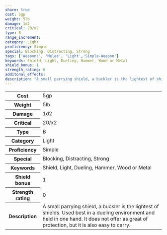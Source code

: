 ```yaml
---
share: true
cost: 5gp
weight: 5lb
damage: 1d2
critical: 20/x2
type: B
range_increment:
category: Light
proficiency: Simple
special: Blocking, Distracting, Strong
tags: ['Weapons', 'Melee', 'Light','Simple-Weapon']
keywords: Shield, Light, Dueling, Hammer, Wood or Metal
shield_bonus: 1
strength_rating: 0
additonal_effects:
description: "A small parrying shield, a buckler is the lightest of shields. Used best in a dueling environment and held in one hand. It does not offer as great of protection, but it is also easy to carry."
---
```

<p><span style="overflow-x: auto;"><table><tbody><tr><th>Cost</th><td>5gp</td></tr><tr><th>Weight</th><td>5lb</td></tr><tr><th>Damage</th><td>1d2</td></tr><tr><th>Critical</th><td>20/x2</td></tr><tr><th>Type</th><td>B</td></tr><tr><th>Category</th><td>Light</td></tr><tr><th>Proficiency</th><td>Simple</td></tr><tr><th>Special</th><td>Blocking, Distracting, Strong</td></tr><tr><th>Keywords</th><td>Shield, Light, Dueling, Hammer, Wood or Metal</td></tr><tr><th>Shield bonus</th><td>1</td></tr><tr><th>Strength rating</th><td>0</td></tr><tr><th>Description</th><td>A small parrying shield, a buckler is the lightest of shields. Used best in a dueling environment and held in one hand. It does not offer as great of protection, but it is also easy to carry.</td></tr></tbody></table></span></p>

